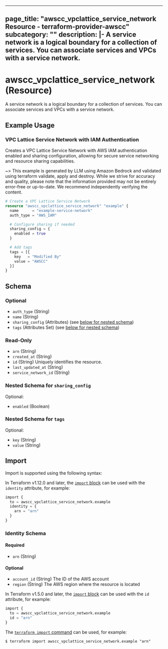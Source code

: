 
---
page_title: "awscc_vpclattice_service_network Resource - terraform-provider-awscc"
subcategory: ""
description: |-
  A service network is a logical boundary for a collection of services. You can associate services and VPCs with a service network.
---

# awscc_vpclattice_service_network (Resource)

A service network is a logical boundary for a collection of services. You can associate services and VPCs with a service network.

## Example Usage

### VPC Lattice Service Network with IAM Authentication

Creates a VPC Lattice Service Network with AWS IAM authentication enabled and sharing configuration, allowing for secure service networking and resource sharing capabilities.

~> This example is generated by LLM using Amazon Bedrock and validated using terraform validate, apply and destroy. While we strive for accuracy and quality, please note that the information provided may not be entirely error-free or up-to-date. We recommend independently verifying the content.

```terraform
# Create a VPC Lattice Service Network
resource "awscc_vpclattice_service_network" "example" {
  name      = "example-service-network"
  auth_type = "AWS_IAM"

  # Configure sharing if needed
  sharing_config = {
    enabled = true
  }

  # Add tags
  tags = [{
    key   = "Modified By"
    value = "AWSCC"
  }]
}
```

<!-- schema generated by tfplugindocs -->
## Schema

### Optional

- `auth_type` (String)
- `name` (String)
- `sharing_config` (Attributes) (see [below for nested schema](#nestedatt--sharing_config))
- `tags` (Attributes Set) (see [below for nested schema](#nestedatt--tags))

### Read-Only

- `arn` (String)
- `created_at` (String)
- `id` (String) Uniquely identifies the resource.
- `last_updated_at` (String)
- `service_network_id` (String)

<a id="nestedatt--sharing_config"></a>
### Nested Schema for `sharing_config`

Optional:

- `enabled` (Boolean)


<a id="nestedatt--tags"></a>
### Nested Schema for `tags`

Optional:

- `key` (String)
- `value` (String)

## Import

Import is supported using the following syntax:

In Terraform v1.12.0 and later, the [`import` block](https://developer.hashicorp.com/terraform/language/import) can be used with the `identity` attribute, for example:

```terraform
import {
  to = awscc_vpclattice_service_network.example
  identity = {
    arn = "arn"
  }
}
```

<!-- schema generated by tfplugindocs -->
### Identity Schema

#### Required

- `arn` (String)

#### Optional

- `account_id` (String) The ID of the AWS account
- `region` (String) The AWS region where the resource is located

In Terraform v1.5.0 and later, the [`import` block](https://developer.hashicorp.com/terraform/language/import) can be used with the `id` attribute, for example:

```terraform
import {
  to = awscc_vpclattice_service_network.example
  id = "arn"
}
```

The [`terraform import` command](https://developer.hashicorp.com/terraform/cli/commands/import) can be used, for example:

```shell
$ terraform import awscc_vpclattice_service_network.example "arn"
```
